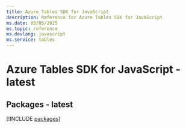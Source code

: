 ```yaml
---
title: Azure Tables SDK for JavaScript
description: Reference for Azure Tables SDK for JavaScript
ms.date: 05/05/2025
ms.topic: reference
ms.devlang: javascript
ms.service: tables
---
```

# Azure Tables SDK for JavaScript - latest
## Packages - latest
[!INCLUDE [packages](tables-index.md)]